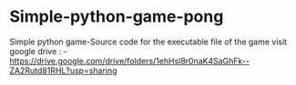 # Simple-python-game-pong
Simple python game-Source code 
for the executable file of the game visit google drive : - https://drive.google.com/drive/folders/1ehHsl8r0naK4SaGhFk--ZA2Rutd81RHL?usp=sharing
